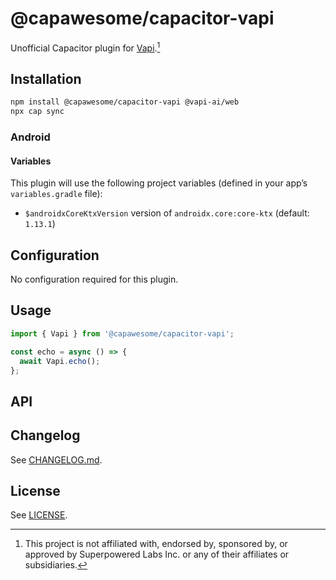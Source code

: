 # @capawesome/capacitor-vapi

Unofficial Capacitor plugin for [Vapi](https://vapi.ai/).[^1]

## Installation

```bash
npm install @capawesome/capacitor-vapi @vapi-ai/web
npx cap sync
```

### Android

#### Variables

This plugin will use the following project variables (defined in your app’s `variables.gradle` file):

- `$androidxCoreKtxVersion` version of `androidx.core:core-ktx` (default: `1.13.1`)

## Configuration

No configuration required for this plugin.

## Usage

```typescript
import { Vapi } from '@capawesome/capacitor-vapi';

const echo = async () => {
  await Vapi.echo();
};
```

## API

<docgen-index>

</docgen-index>

<docgen-api>
<!--Update the source file JSDoc comments and rerun docgen to update the docs below-->

</docgen-api>

## Changelog

See [CHANGELOG.md](https://github.com/capawesome-team/capacitor-plugins/blob/main/packages/vapi/CHANGELOG.md).

## License

See [LICENSE](https://github.com/capawesome-team/capacitor-plugins/blob/main/packages/vapi/LICENSE).

[^1]: This project is not affiliated with, endorsed by, sponsored by, or approved by Superpowered Labs Inc. or any of their affiliates or subsidiaries.
